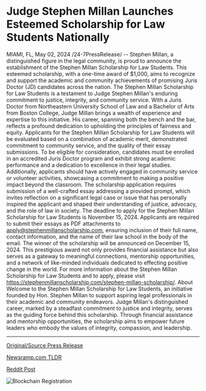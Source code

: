 # Judge Stephen Millan Launches Esteemed Scholarship for Law Students Nationally

MIAMI, FL, May 02, 2024 /24-7PressRelease/ -- Stephen Millan, a distinguished figure in the legal community, is proud to announce the establishment of the Stephen Millan Scholarship for Law Students. This esteemed scholarship, with a one-time award of $1,000, aims to recognize and support the academic and community achievements of promising Juris Doctor (JD) candidates across the nation.  The Stephen Millan Scholarship for Law Students is a testament to Judge Stephen Millan's enduring commitment to justice, integrity, and community service. With a Juris Doctor from Northeastern University School of Law and a Bachelor of Arts from Boston College, Judge Millan brings a wealth of experience and expertise to this initiative. His career, spanning both the bench and the bar, reflects a profound dedication to upholding the principles of fairness and equity.  Applicants for the Stephen Millan Scholarship for Law Students will be evaluated based on a combination of academic merit, demonstrated commitment to community service, and the quality of their essay submissions. To be eligible for consideration, candidates must be enrolled in an accredited Juris Doctor program and exhibit strong academic performance and a dedication to excellence in their legal studies.  Additionally, applicants should have actively engaged in community service or volunteer activities, showcasing a commitment to making a positive impact beyond the classroom. The scholarship application requires submission of a well-crafted essay addressing a provided prompt, which invites reflection on a significant legal case or issue that has personally inspired the applicant and shaped their understanding of justice, advocacy, and the role of law in society.  The deadline to apply for the Stephen Millan Scholarship for Law Students is November 15, 2024. Applicants are required to submit their essays as PDF attachments to apply@stephenmillanscholarship.com, ensuring inclusion of their full name, contact information, and the name of their law school in the body of the email.  The winner of the scholarship will be announced on December 15, 2024. This prestigious award not only provides financial assistance but also serves as a gateway to meaningful connections, mentorship opportunities, and a network of like-minded individuals dedicated to effecting positive change in the world.  For more information about the Stephen Millan Scholarship for Law Students and to apply, please visit https://stephenmillanscholarship.com/stephen-millan-scholarship/.  About Welcome to the Stephen Millan Scholarship for Law Students, an initiative founded by Hon. Stephen Millan to support aspiring legal professionals in their academic and community endeavors. Judge Millan's distinguished career, marked by a steadfast commitment to justice and integrity, serves as the guiding force behind this scholarship. Through financial assistance and mentorship opportunities, the scholarship aims to empower future leaders who embody the values of integrity, compassion, and leadership. 

---

[Original/Source Press Release](https://www.24-7pressrelease.com/press-release/510595/judge-stephen-millan-launches-esteemed-scholarship-for-law-students-nationally)
                    

[Newsramp.com TLDR](None) 



[Reddit Post](https://www.reddit.com/r/newsramp/comments/1ci9eem/judge_stephen_millan_announces_scholarship_for/) 



![Blockchain Registration](https://cdn.newsramp.app/24-7PressRelease/qrcode/245/2/jadeJiUT.webp)